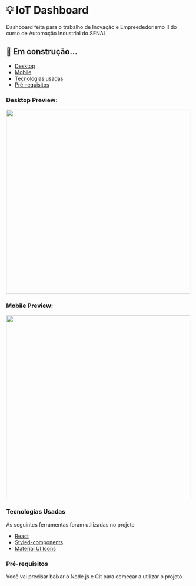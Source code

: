 <h1>💡 IoT Dashboard</h1>
    <p>
      Dashboard feita para o trabalho de Inovação e Empreededorismo II do curso
      de Automação Industrial do SENAI
    </p>

<h2>🚧 Em construção...</h2>

<ul>
<li><a href="#desktop">Desktop</a></li>
<li><a href="#mobile">Mobile</a></li>
<li><a href="#tecnologias">Tecnologias usadas</a></li>
<li><a href="#prerequisitos">Pré-requisitos</a></li>
</ul>

<h3 id="desktop">Desktop Preview:</h3>
<img height="500" src="https://i.imgur.com/9Vc5FcE.png" />

<h3 id="mobile">Mobile Preview:</h3>
<img height="500" src="https://i.imgur.com/lthktLT.png" />

<h3 id="tecnologias">Tecnologias Usadas</h3>
<p>As seguintes ferramentas foram utilizadas no projeto</p>
<ul>
<li><a href="https://github.com/facebook/create-react-app">React</a></li>
<li><a href="https://styled-components.com/">Styled-components</a></li>
<li>
<a href="https://material-ui.com/pt/components/material-icons/">Material UI Icons</a>
</li>
</ul>
<h3 id="prerequisitos">Pré-requisitos</h3>
<p> Você vai precisar baixar o Node.js e Git para começar a utilizar o projeto</p>
